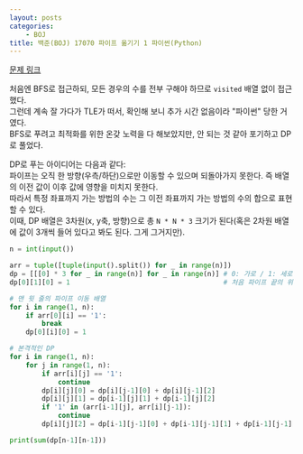 ```yaml
---
layout: posts
categories:
    - BOJ
title: 백준(BOJ) 17070 파이프 옮기기 1 파이썬(Python)
---
```


[문제 링크](https://www.acmicpc.net/problem/17070)

처음엔 BFS로 접근하되, 모든 경우의 수를 전부 구해야 하므로 `visited` 배열 없이 접근했다.  
그런데 계속 잘 가다가 TLE가 떠서, 확인해 보니 추가 시간 없음이라 "파이썬" 당한 거였다.  
BFS로 푸려고 최적화를 위한 온갖 노력을 다 해보았지만, 안 되는 것 같아 포기하고 DP로 풀었다.

DP로 푸는 아이디어는 다음과 같다:  
파이프는 오직 한 방향(우측/하단)으로만 이동할 수 있으며 되돌아가지 못한다. 즉 배열의 이전 값이 이후 값에 영향을 미치지 못한다.  
따라서 특정 좌표까지 가는 방법의 수는 그 이전 좌표까지 가는 방법의 수의 합으로 표현할 수 있다.  
이때, DP 배열은 3차원(x, y축, 방향)으로 총 `N * N * 3` 크기가 된다(혹은 2차원 배열에 값이 3개씩 들어 있다고 봐도 된다. 그게 그거지만).  

```python
n = int(input())

arr = tuple([tuple(input().split()) for _ in range(n)])
dp = [[[0] * 3 for _ in range(n)] for _ in range(n)] # 0: 가로 / 1: 세로 / 2: 대각선
dp[0][1][0] = 1                                      # 처음 파이프 끝의 위치

# 맨 윗 줄의 파이프 이동 배열
for i in range(1, n):
    if arr[0][i] == '1':
        break
    dp[0][i][0] = 1

# 본격적인 DP
for i in range(1, n):
    for j in range(1, n):
        if arr[i][j] == '1':
            continue
        dp[i][j][0] = dp[i][j-1][0] + dp[i][j-1][2]
        dp[i][j][1] = dp[i-1][j][1] + dp[i-1][j][2]
        if '1' in (arr[i-1][j], arr[i][j-1]):
            continue
        dp[i][j][2] = dp[i-1][j-1][0] + dp[i-1][j-1][1] + dp[i-1][j-1][2]

print(sum(dp[n-1][n-1]))
```
